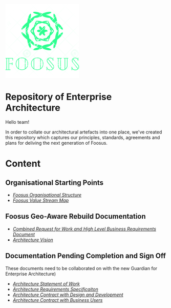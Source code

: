 ![Foosus Logo](./images/foosus.png)
# Repository of Enterprise Architecture

Hello team!

In order to collate our architectural artefacts into one place, we've created this repository which captures our principles, standards, agreements and plans for deliving the next generation of Foosus.

# Content
## Organisational Starting Points

* *[Foosus Organisational Structure](./artefacts/organisation)*
* *[Foosus Value Stream Map](./artefacts/organisation/value-stream-map)*

## Foosus Geo-Aware Rebuild Documentation
* *[Combined Request for Work and High Level Business Requirements Document](artefacts/architecture/request-for-architectural-work)*
* *[Architecture Vision](./artefacts/architecture/vision/)*


## Documentation Pending Completion and Sign Off
These documents need to be collaborated on with the new Guardian for Enterprise Architecture)
* *[Architecture Statement of Work](./artefacts/architecture/statement-of-work)*
* *[Architecture Requirements Specificaiton](./artefacts/architecture/architecture-requirements-specification)*
* *[Architecture Contract with Design and Development](./artefacts/architecture/architecture-contract-development)*
* *[Architecture Contract with Business Users](./artefacts/architecture/architecture-contract-with-business)*

